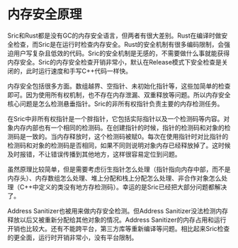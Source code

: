 

# 内存安全原理

Sric和Rust都是没有GC的内存安全语言，但两者有很大差别。Rust在编译时做安全检查，而Sric是在运行时检查内存安全。Rust的安全机制有很多编码限制，会强迫用户写复杂且低效的代码。Sric的安全机制是无感的，不需要做什么事就能获得内存安全。Sric的内存安全检查开销非常小，默认在Release模式下安全检查是关闭的，此时运行速度和手写C++代码一样快。

内存安全包括很多方面。数组越界、空指针、未初始化指针等，这些加简单的检查即可。因为使用所有权机制，也不存在内存泄漏、双重释放等问题。所以内存安全核心问题是怎么检测悬垂指针。Sric的非所有权指针负责主要的内存检测任务。

在Sric中非所有权指针是一个胖指针，它包括实际指针以及一个检测码等内容。对象内存内部也有一个相同的检测码。在创建指针的时候，指针的检测码和对象的检测码是一致的。当内存释放时，这个检测码被赋0。每次在使用指针时对比指针的检测码和对象的检测码是否相同，如果不同则说明对象内存已经释放掉了。这时候及时报错，不让错误传播到其他地方，这样很容易定位到问题。

虽然原理比较简单，但是需要考虑衍生指针怎么处理（指针指向内存中部，而不是内存头）、内存数组怎么处理、堆上分配和栈上分配怎么处理、非合作对象怎么处理（C++中定义的类没有地方存检测码）。幸运的是Sric已经把大部分问题都解决了。

Address Sanitizer也被用来做内存安全检测。但Address Sanitizer没法检测内存释放以后又被重新分配给其他对象的情况。Address Sanitizer的内存占用和运行开销也比较大。还有不能跨平台，第三方库等重新编译等问题。相比起来Sric检查的更全面，运行时开销非常小，没有平台限制。
